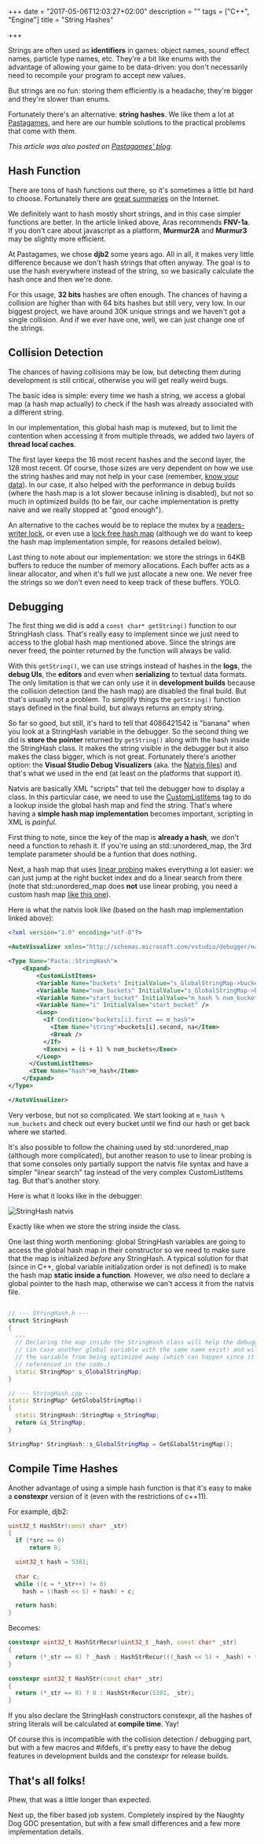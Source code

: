+++
date = "2017-05-06T12:03:27+02:00"
description = ""
tags = ["C++", "Engine"]
title = "String Hashes"

+++

Strings are often used as **identifiers** in games: object names, sound effect names, particle type names, etc. They're a bit like enums with the advantage of allowing your game to be data-driven: you don't necessarily need to recompile your program to accept new values.

But strings are no fun: storing them efficiently is a headache, they're bigger and they're slower than enums.

Fortunately there's an alternative: **string hashes**. We like them a lot at [Pastagames](http://www.pastagames.com/), and here are our humble solutions to the practical problems that come with them.

<!--more-->

*This article was also posted on [Pastagames' blog](http://www.pastagames.com/string-hashes/).*

## Hash Function

There are tons of hash functions out there, so it's sometimes a little bit hard to choose. Fortunately there are [great summaries](http://aras-p.info/blog/2016/08/09/More-Hash-Function-Tests/) on the Internet.

We definitely want to hash mostly short strings, and in this case simpler functions are better. In the article linked above, Aras recommends **FNV-1a**. If you don't care about javascript as a platform, **Murmur2A** and **Murmur3** may be slightly more efficient. 

At Pastagames, we chose **djb2** some years ago. All in all, it makes very little difference because we don't hash strings that often anyway. The goal is to use the hash everywhere instead of the string, so we basically calculate the hash once and then we're done.

For this usage, **32 bits** hashes are often enough. The chances of having a collision are higher than with 64 bits hashes but still very, very low. In our biggest project, we have around 30K unique strings and we haven't got a single collision. And if we ever have one, well, we can just change one of the strings.

## Collision Detection

The chances of having collisions may be low, but detecting them during development is still critical, otherwise you will get really weird bugs.

The basic idea is simple: every time we hash a string, we access a global map (a hash map actually) to check if the hash was already associated with a different string.

In our implementation, this global hash map is mutexed, but to limit the contention when accessing it from multiple threads, we added two layers of **thread local caches**. 

The first layer keeps the 16 most recent hashes and the second layer, the 128 most recent. Of course, those sizes are very dependent on how we use the string hashes and may not help in your case (remember, [know your data](post/mike-actons-dod-workshop-2015/)). In our case, it also helped with the performance in debug builds (where the hash map is a lot slower because inlining is disabled), but not so much in optimized builds (to be fair, our cache implementation is pretty naive and we really stopped at "good enough").

An alternative to the caches would be to replace the mutex by a [readers-writer lock](https://en.wikipedia.org/wiki/Readers%E2%80%93writer_lock), or even use a [lock free hash map](https://github.com/preshing/junction) (although we do want to keep the hash map implementation simple, for reasons detailed below).

Last thing to note about our implementation: we store the strings in 64KB buffers to reduce the number of memory allocations. Each buffer acts as a linear allocator, and when it's full we just allocate a new one. We never free the strings so we don't even need to keep track of these buffers. YOLO.

## Debugging

The first thing we did is add a `const char* getString()` function to our StringHash class. That's really easy to implement since we just need to access to the global hash map mentioned above. Since the strings are never freed, the pointer returned by the function will always be valid. 

With this `getString()`, we can use strings instead of hashes in the **logs**, the **debug UIs**, the **editors** and even when **serializing** to textual data formats. The only limitation is that we can only use it in **development builds** because the collision detection (and the hash map) are disabled the final build. But that's usually not a problem. To simplify things the `getString()` function stays defined in the final build, but always returns an empty string.

So far so good, but still, it's hard to tell that 4086421542 is "banana" when you look at a StringHash variable in the debugger. So the second thing we did is **store the pointer** returned by `getString()` along with the hash inside the StringHash class. It makes the string visible in the debugger but it also makes the class bigger, which is not great. Fortunately there's another option: the **Visual Studio Debug Visualizers** (aka. the [Natvis files](https://msdn.microsoft.com/en-us/library/jj620914.aspx)) and that's what we used in the end (at least on the platforms that support it).

Natvis are basically XML "scripts" that tell the debugger how to display a class. In this particular case, we need to use the [CustomListItems](https://msdn.microsoft.com/en-us/library/jj620914.aspx#CustomListItems-expansion) tag to do a lookup inside the global hash map and find the string. That's where having a **simple hash map implementation** becomes important, scripting in XML is *painful*.

First thing to note, since the key of the map is **already a hash**, we don't need a function to rehash it. If you're using an std::unordered_map, the 3rd template parameter should be a funtion that does nothing.

Next, a hash map that uses [linear probing](https://en.wikipedia.org/wiki/Linear_probing) makes everything a lot easier: we can just jump at the right bucket index and do a linear search from there (note that std::unordered_map does **not** use linear probing, you need a custom hash map [like this one](https://github.com/rigtorp/HashMap)). 

Here is what the natvis look like (based on the hash map implementation linked above):

```xml
<?xml version="1.0" encoding="utf-8"?>

<AutoVisualizer xmlns="http://schemas.microsoft.com/vstudio/debugger/natvis/2010">

<Type Name="Pasta::StringHash">
    <Expand>
	    <CustomListItems>
        <Variable Name="buckets" InitialValue="s_GlobalStringMap->buckets_.mpBegin" />
        <Variable Name="num_buckets" InitialValue="s_GlobalStringMap->buckets_.mpEnd - s_GlobalStringMap->m_map.buckets_.mpBegin" />
        <Variable Name="start_bucket" InitialValue="m_hash % num_buckets" />
        <Variable Name="i" InitialValue="start_bucket" />
        <Loop>
          <If Condition="buckets[i].first == m_hash">
            <Item Name="string">buckets[i].second, na</Item>
            <Break />
          </If>
          <Exec>i = (i + 1) % num_buckets</Exec>
        </Loop>
      </CustomListItems>
      <Item Name="hash">m_hash</Item>
    </Expand>
</Type>

</AutoVisualizer>
```

Very verbose, but not so complicated. We start looking at `m_hash % num_buckets` and check out every bucket until we find our hash or get back where we started.

It's also possible to follow the chaining used by std::unordered_map (although more complicated), but another reason to use to linear probing is that some consoles only partially support the natvis file syntax and have a simpler "linear search" tag instead of the very complex CustomListItems tag. But that's another story.

Here is what it looks like in the debugger:

![StringHash natvis](images/stringhash_debugger.png)

Exactly like when we store the string inside the class.

One last thing worth mentioning: global StringHash variables are going to access the global hash map in their constructor so we need to make sure that the map is initialized *before* any StringHash. A typical solution for that (since in C++, global variable initialization order is not defined) is to make the hash map **static inside a function**. However, we *also* need to declare a global pointer to the hash map, otherwise we can't access it from the natvis file.


```c++

// --- StringHash.h ---
struct StringHash
{
  ...
  // Declaring the map inside the StringHash class will help the debugger find it
  // (in case another global variable with the same name exist) and will prevent
  // the variable from being optimized away (which can happen since it's never 
  // referenced in the code.)
  static StringMap* s_GlobalStringMap;
}

// --- StringHash.cpp ---
static StringMap* GetGlobalStringMap()
{
  static StringHash::StringMap s_StringMap;
  return &s_StringMap;
}

StringMap* StringHash::s_GlobalStringMap = GetGlobalStringMap();
```

## Compile Time Hashes

Another advantage of using a simple hash function is that it's easy to make a **constexpr** version of it (even with the restrictions of c++11).

For example, djb2:

```c++
uint32_t HashStr(const char* _str)
{
  if (*src == 0)
      return 0;

  uint32_t hash = 5381;
  
  char c;
  while ((c = *_str++) != 0)
    hash = ((hash << 5) + hash) + c;

  return hash;
}

```

Becomes:

```c++
constexpr uint32_t HashStrRecur(uint32_t _hash, const char* _str)
{
  return (*_str == 0) ? _hash : HashStrRecur(((_hash << 5) + _hash) + *_str, _str + 1);
}

constexpr uint32_t HashStr(const char* _str)
{
  return (*_str == 0) ? 0 : HashStrRecur(5381, _str);
}
```

If you also declare the StringHash constructors constexpr, all the hashes of string literals will be calculated at **compile time**. Yay!

Of course this is incompatible with the collision detection / debugging part, but with a few macros and #ifdefs, it's pretty easy to have the debug features in development builds and the constexpr for release builds. 

## That's all folks!

Phew, that was a little longer than expected.

Next up, the fiber based job system. Completely inspired by the Naughty Dog GDC presentation, but with a few small differences and a few more implementation details.
